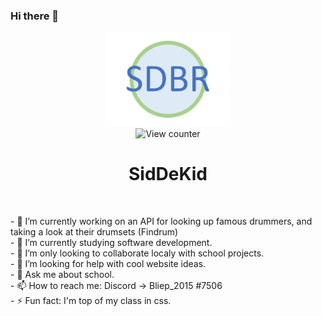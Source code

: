 ### Hi there 👋

<div id="header" align="center">
    <img src="assets/Logo.png" width="200"/> <br>
    <!-- <a href="https://www.linkedin.com/in/sid-brinkmans-885758222/">
        <img src="https://img.shields.io/badge/LinkedIn-blue?logo=linkedin&logoColor=white" alt="LinkedIn"/>
    </a>
    <a href="#">
        <img src="https://img.shields.io/badge/YouTube-red?style=for-the-badge&logo=youtube&logoColor=white" alt="Youtube Badge"/>
    </a>
    <a href="#">
        <img src="https://img.shields.io/badge/Twitter-blue?style=for-the-badge&logo=twitter&logoColor=white" alt="Twitter Badge"/>
    </a> -->
    <img src="https://komarev.com/ghpvc/?username=SidDeKid&style=flat-square&color=blue" alt="View counter"/>
    <h1>SidDeKid</h1>
</div> <br>
<p>
    - 🔭 I’m currently working on an API for looking up famous drummers, and taking a look at their drumsets (Findrum) <br>
    - 🌱 I’m currently studying software development. <br>
    - 👯 I’m only looking to collaborate localy with school projects. <br>
    - 🤔 I’m looking for help with cool website ideas. <br>
    - 💬 Ask me about school. <br>
    - 📫 How to reach me: Discord -> Bliep_2015 #7506 <br>
    - ⚡ Fun fact: I'm top of my class in css.
</p>
